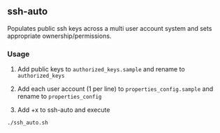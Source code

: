 ## ssh-auto

Populates public ssh keys across a multi user account system and sets appropriate ownership/permissions.


### Usage

1) Add public keys to `authorized_keys.sample` and rename to `authorized_keys`  

2) Add each user account (1 per line) to `properties_config.sample` and rename to `properties_config`  

3) Add +x to ssh-auto and execute

```
./ssh_auto.sh
```

